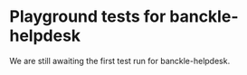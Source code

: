 # Playground tests for banckle-helpdesk
We are still awaiting the first test run for banckle-helpdesk.
